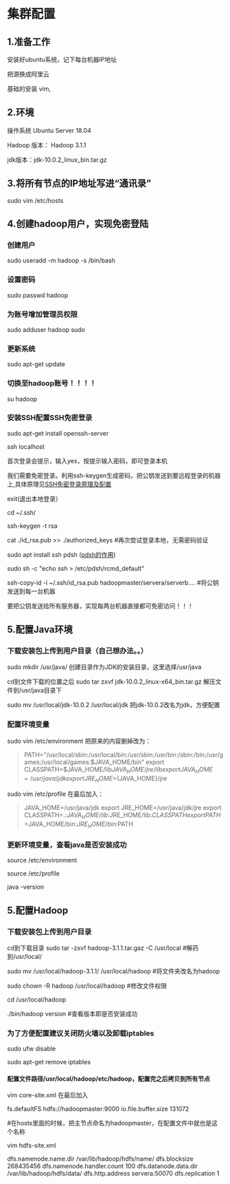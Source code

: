 # 集群配置
## 1.准备工作
安装好ubuntu系统，记下每台机器IP地址

把源换成阿里云

基础的安装 vim,

## 2.环境
操作系统 Ubuntu Server 18.04

Hadoop 版本： Hadoop 3.1.1

jdk版本：jdk-10.0.2_linux_bin.tar.gz

## 3.将所有节点的IP地址写进“通讯录”
sudo vim /etc/hosts

## 4.创建hadoop用户，实现免密登陆

### 创建用户
sudo useradd -m hadoop -s /bin/bash

### 设置密码
sudo passwd hadoop

### 为账号增加管理员权限
sudo adduser hadoop sudo


### 更新系统
sudo apt-get update

### 切换至hadoop账号！！！！
su hadoop

### 安装SSH配置SSH免密登录
sudo apt-get install openssh-server

ssh localhost

首次登录会提示，输入yes，按提示输入密码，即可登录本机

我们需要免密登录。利用ssh-keygen生成密码，把公钥发送到要远程登录的机器上,具体原理见[SSH免密登录原理及配置](https://my.oschina.net/binxin/blog/651565)

exit(退出本地登录）

cd ~/.ssh/

ssh-keygen -t rsa

cat ./id_rsa.pub >> ./authorized_keys #再次尝试登录本地，无需密码验证

sudo apt install ssh pdsh ([pdsh的作用](http://blog.51cto.com/ixdba/1550184))

sudo sh -c "echo ssh > /etc/pdsh/rcmd_default"

ssh-copy-id -i ~/.ssh/id_rsa.pub  hadoopmaster/servera/serverb.... #将公钥发送到每一台机器

要把公钥发送给所有服务器，实现每两台机器直接都可免密访问！！！

## 5.配置Java环境
### 下载安装包上传到用户目录（自己想办法。。）

sudo mkdir /usr/java/ 创建目录作为JDK的安装目录，这里选择/usr/java

cd到文件下载的位置之后
sudo tar zxvf jdk-10.0.2_linux-x64_bin.tar.gz   解压文件到/usr/java目录下

sudo mv /usr/local/jdk-10.0.2 /usr/local/jdk  把jdk-10.0.2改名为jdk，方便配置

### 配置环境变量
sudo vim /etc/environment 把原来的内容删掉改为：


>PATH="/usr/local/sbin:/usr/local/bin:/usr/sbin:/usr/bin:/sbin:/bin:/usr/games:/usr/local/games:$JAVA_HOME/bin" 
export CLASSPATH=$JAVA_HOME/lib$JAVA_HOME/jre/lib 
export JAVA_HOME=/usr/java/jdk 
export JRE_HOME=${JAVA_HOME}/jre

sudo vim /etc/profile 在最后加入：

>JAVA_HOME=/usr/java/jdk
export JRE_HOME=/usr/java/jdk/jre
export CLASSPATH=.:$JAVA_HOME/lib:$JRE_HOME/lib:$CLASSPATH
export PATH=$JAVA_HOME/bin:$JRE_HOME/bin:$PATH

### 更新环境变量，查看java是否安装成功
source /etc/environment

source /etc/profile

java -version

## 5.配置Hadoop
### 下载安装包上传到用户目录

cd到下载目录 sudo tar -zxvf hadoop-3.1.1.tar.gaz -C /usr/local #解药到/usr/local/

sudo mv /usr/local/hadoop-3.1.1/ /usr/local/hadoop #将文件夹改名为hadoop

sudo chown -R hadoop /usr/local/hadoop #修改文件权限

cd /usr/local/hadoop

./bin/hadoop version #查看版本即是否安装成功

### 为了方便配置建议关闭防火墙以及卸载iptables

sudo ufw disable

sudo apt-get remove iptables

#### 配置文件路径/usr/local/hadoop/etc/hadoop，配置完之后拷贝到所有节点

vim core-site.xml 在最后加入
>
<configuration>
  <!-- 指定hdfs的nameservice为ns1 -->
  <property>
      <name>fs.defaultFS</name>
      <value>hdfs://hadoopmaster:9000</value>
  </property>
  <property>
      <name>io.file.buffer.size</name>
      <value>131072</value>
  </property>
</configuration>

#在hosts里面的时候，把主节点命名为hadoopmaster，在配置文件中就也是这个名称

vim hdfs-site.xml

>
<configuration>
<!-- Configurations for NameNode: -->
<property>
  <name>dfs.namenode.name.dir</name>
  <value>/var/lib/hadoop/hdfs/name/</value>
</property>
<property>
  <name>dfs.blocksize</name>
  <value>268435456</value>
</property>
<property>
  <name>dfs.namenode.handler.count  </name>
  <value>100</value>
</property>
<!-- Configurations for DataNode: -->
<property>
  <name>dfs.datanode.data.dir</name>
  <value>/var/lib/hadoop/hdfs/data/</value>
</property>
<property>
  <name>dfs.http.address</name>
  <value>servera:50070</value>
</property>
<property>
    <name>dfs.replication</name>
    <value>1</value>
</property>
</configuration>







